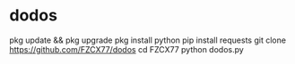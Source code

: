# dodos

pkg update && pkg upgrade
pkg install python
pip install requests
git clone https://github.com/FZCX77/dodos
cd FZCX77
python dodos.py
